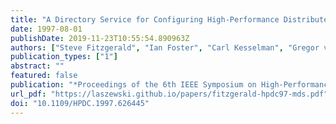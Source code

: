 ```yaml
---
title: "A Directory Service for Configuring High-Performance Distributed Computations"
date: 1997-08-01
publishDate: 2019-11-23T10:55:54.890963Z
authors: ["Steve Fitzgerald", "Ian Foster", "Carl Kesselman", "Gregor von Laszewski", "Warren Smith", "Steve Tuecke"]
publication_types: ["1"]
abstract: ""
featured: false
publication: "*Proceedings of the 6th IEEE Symposium on High-Performance Distributed Computing*"
url_pdf: "https://laszewski.github.io/papers/fitzgerald-hpdc97-mds.pdf"
doi: "10.1109/HPDC.1997.626445"
---
```


